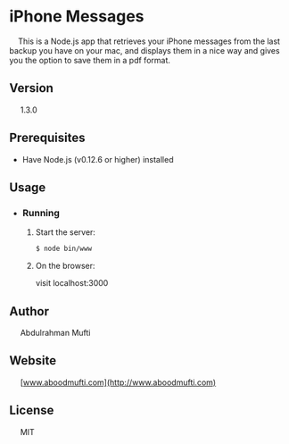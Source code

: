 # iPhone Messages
&nbsp;&nbsp;&nbsp; This is a Node.js app that retrieves your iPhone messages from the last backup you have on your mac, and displays them in a nice way and gives you the option to save them in a pdf format.

## Version
&nbsp;&nbsp;&nbsp;&nbsp; 1.3.0

## Prerequisites
  - Have Node.js (v0.12.6 or higher) installed

## Usage
- ### Running
  1. Start the server: 
  
     ```sh
     $ node bin/www 
     ```
  2. On the browser:

     visit localhost:3000

## Author
&nbsp;&nbsp;&nbsp;&nbsp; Abdulrahman Mufti

## Website
&nbsp;&nbsp;&nbsp;&nbsp; [www.aboodmufti.com](http://www.aboodmufti.com)

## License

&nbsp;&nbsp;&nbsp;&nbsp; MIT
